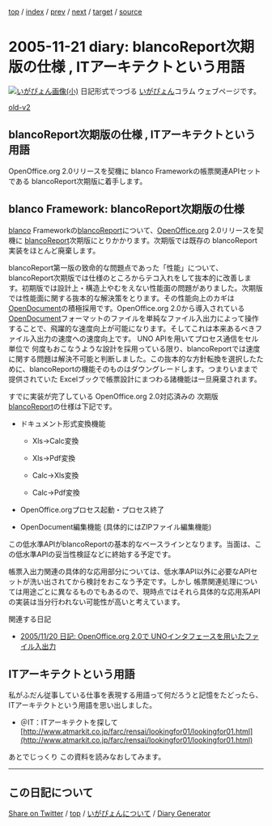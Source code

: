 [top](../index.html) 
 / [index](https://igapyon.github.io/diary/2005/index.html) 
 / [prev](https://igapyon.github.io/diary/2005/ig051120.html) 
 / [next](https://igapyon.github.io/diary/2005/ig051123.html) 
 / [target](https://igapyon.github.io/diary/2005/ig051121.html) 
 / [source](https://github.com/igapyon/diary/blob/gh-pages/2005/ig051121.html.src.md) 

2005-11-21 diary: blancoReport次期版の仕様 , ITアーキテクトという用語
=====================================================================================================
[![いがぴょん画像(小)](https://igapyon.github.io/diary/images/iga200306s.jpg "いがぴょん")](https://igapyon.github.io/diary/memo/memoigapyon.html) 日記形式でつづる [いがぴょん](https://igapyon.github.io/diary/memo/memoigapyon.html)コラム ウェブページです。

[old-v2](ig051121-orig.html)

## blancoReport次期版の仕様 , ITアーキテクトという用語

OpenOffice.org 2.0リリースを契機に blanco Frameworkの帳票関連APIセットである blancoReport次期版に着手します。


## blanco Framework: blancoReport次期版の仕様

[blanco](http://www.igapyon.jp/blanco/blanco.ja.html) Frameworkの[blancoReport](http://www.igapyon.jp/blanco/blancoreport.html)について、[OpenOffice.org](http://ja.openoffice.org/)
2.0リリースを契機に [blancoReport](http://www.igapyon.jp/blanco/blancoreport.html)次期版にとりかかります。次期版では既存の blancoReport実装をほとんど廃棄します。

blancoReport第一版の致命的な問題点であった「性能」について、blancoReport次期版では仕様のところからテコ入れをして抜本的に改善します。初期版では設計上・構造上やむをえない性能面の問題がありました。次期版では性能面に関する抜本的な解決策をとります。その性能向上のカギは [OpenDocument](http://www.igapyon.jp/igapyon/diary/keyword/opendocument.html)の積極採用です。OpenOffice.org
2.0から導入されている[OpenDocument](http://www.igapyon.jp/igapyon/diary/keyword/opendocument.html)フォーマットのファイルを単純なファイル入出力によって操作することで、飛躍的な速度向上が可能になります。そしてこれは本来あるべきファイル入出力の速度への速度向上です。
UNO APIを用いてプロセス通信をセル単位で 何度もおこなうような設計を採用っている限り、blancoReportでは速度に関する問題は解決不可能と判断しました。この抜本的な方針転換を選択したために、blancoReportの機能そのものはダウングレードします。つまりいままで提供されていた Excelブックで帳票設計にまつわる諸機能は一旦廃棄されます。

すでに実装が完了している OpenOffice.org 2.0対応済みの 次期版 [blancoReport](http://www.igapyon.jp/blanco/blancoreport.html)の仕様は下記です。

* ドキュメント形式変換機能
  
  * Xls→Calc変換
    
  * Xls→Pdf変換
    
  * Calc→Xls変換
    
  * Calc→Pdf変換
  

  
* OpenOffice.orgプロセス起動・プロセス終了
  
* OpenDocument編集機能 (具体的にはZIPファイル編集機能)

この低水準APIがblancoReportの基本的なベースラインとなります。当面は、この低水準APIの妥当性検証などに終始する予定です。

帳票入出力関連の具体的な応用部分については、低水準API以外に必要なAPIセットが洗い出されてから検討をおこなう予定です。しかし 帳票関連処理については用途ごとに異なるものでもあるので、現時点ではそれら具体的な応用系APIの実装は当分行われない可能性が高いと考えています。

関連する日記

* [2005/11/20 日記: OpenOffice.org 2.0で UNOインタフェースを用いたファイル入出力](ig051120.html)

## ITアーキテクトという用語

私がふだん従事している仕事を表現する用語って何だろうと記憶をたどったら、ITアーキテクトという用語を思い出しました。

* ＠IT：ITアーキテクトを探して
  [http://www.atmarkit.co.jp/farc/rensai/lookingfor01/lookingfor01.html](http://www.atmarkit.co.jp/farc/rensai/lookingfor01/lookingfor01.html)

あとでじっくり この資料を読みなおしてみます。

----------------------------------------------------------------------------------------------------

## この日記について

[Share on Twitter](https://twitter.com/intent/tweet?hashtags=igapyon%2Cdiary%2C%E3%81%84%E3%81%8C%E3%81%B4%E3%82%87%E3%82%93&text=blancoReport%E6%AC%A1%E6%9C%9F%E7%89%88%E3%81%AE%E4%BB%95%E6%A7%98+%2C+IT%E3%82%A2%E3%83%BC%E3%82%AD%E3%83%86%E3%82%AF%E3%83%88%E3%81%A8%E3%81%84%E3%81%86%E7%94%A8%E8%AA%9E&url=https%3A%2F%2Figapyon.github.io%2Fdiary%2F2005%2Fig051121.html) / [top](../index.html) / [いがぴょんについて](https://igapyon.github.io/diary/memo/memoigapyon.html) / [Diary Generator](https://github.com/igapyon/igapyonv3)
